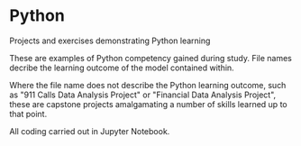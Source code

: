 # Python
Projects and exercises demonstrating Python learning

These are examples of Python competency gained during study. 
File names decribe the learning outcome of the model contained within.

Where the file name does not describe the Python learning outcome, such as "911 Calls Data Analysis Project"
or "Financial Data Analysis Project", these are capstone projects amalgamating a number of skills learned up
to that point.

All coding carried out in Jupyter Notebook.
